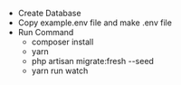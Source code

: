 - Create Database
- Copy example.env file and make .env file
- Run Command
    - composer install
    - yarn
    - php artisan migrate:fresh --seed
    - yarn run watch
